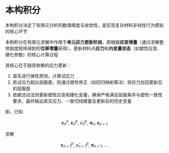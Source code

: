 # 本构积分

<span class="gray-text">
本构积分决定了有限元分析的数值精度与收敛性，是实现复杂材料非线性行为模拟的核心环节
</span>

本构积分在有限元求解中作用于**单元应力更新阶段**，即根据**应变增量**（通过求解整体刚度矩阵得到的**位移增量**获得），更新材料点**应力**和**内变量状态**（如塑性应变、硬化参数）的核心计算过程


其核心在于路径依赖的应力更新：
1. 首先进行弹性预测，计算试应力
2. 若试应力超出屈服面，则通过塑性修正（如回归映射算法）将应力拉回更新后的屈服面
3. 依据流动法则更新塑性应变和硬化变量，确保严格满足屈服条件与塑性一致性要求，最终输出真实应力、一致切线模量及更新后的历史变量

即，已知

$$
\begin{equation}
\boldsymbol{\varepsilon}_{n}^{e},\ \boldsymbol{\varepsilon}_{n}^{p},\ \bar{\varepsilon}_{n}^{p},\ \boldsymbol{\sigma}_{n},\ \boldsymbol{\varepsilon}_{n+1}
\end{equation}
$$

求解

$$
\begin{equation}
\boldsymbol{\varepsilon}_{n+1}^{p},\ \bar{\varepsilon}_{n+1}^{p},\ \boldsymbol{\sigma}_{n+1},\ \dots
\end{equation}
$$